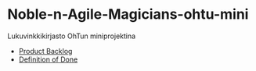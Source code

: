 # Noble-n-Agile-Magicians-ohtu-mini
Lukuvinkkikirjasto OhTun miniprojektina

* [Product Backlog]()
* [Definition of Done](dokumentaatio/definitionOfDone.md)
